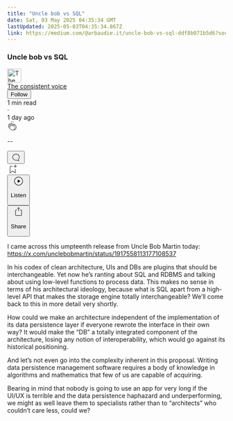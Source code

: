 ```yaml
---
title: "Uncle bob vs SQL"
date: Sat, 03 May 2025 04:35:34 GMT
lastUpdated: 2025-05-03T04:35:34.867Z
link: https://medium.com/@arbaudie.it/uncle-bob-vs-sql-ddf8b071b5d6?source=rss-c779d007e7fe------2
---
```


<article><div class="l"><div class="l"><span class="l"></span><section><div><div class="ft gj gk gl gm gn"></div><div class="go gp gq gr gs"><div class="ab ca"><div class="ch bg ga gb gc gd"><div><h1 class="pw-post-title gt gu gv be gw gx gy gz ha hb hc hd he hf hg hh hi hj hk hl hm hn ho hp hq hr hs ht hu hv bj" data-testid="storyTitle" id="d879">Uncle bob vs SQL</h1><div><div class="speechify-ignore ab co"><div class="speechify-ignore bg l"><div class="ab hw hx hy hz ia ib ic id ie if ig"><div class="ab q ig"><div class="ab ih"><div><div aria-hidden="false" class="bl"><a href="/@arbaudie.it?source=post_page---byline--ddf8b071b5d6---------------------------------------" rel="noopener follow"><div class="l ii ij bw ik il"><div class="l fk"><img alt="The consistent voice" class="l fc bw bx by cw" data-testid="authorPhoto" height="32" loading="lazy" src="https://miro.medium.com/v2/da:true/resize:fill:64:64/0*7vBG_L_kSIeOh095" width="32"/><div class="im bw l bx by ft n in fu"></div></div></div></a></div></div></div><span class="be b bf z bj"><div class="io ab q"><div class="ab q ip"><div class="ab q"><div><div aria-hidden="false" class="bl"><span class="be b bf z bj"><a class="af ag ah fg aj ak al am an ao ap aq ar iq" data-testid="authorName" href="/@arbaudie.it?source=post_page---byline--ddf8b071b5d6---------------------------------------" rel="noopener follow">The consistent voice</a></span></div></div></div><div class="ir bl"></div><div aria-hidden="false" class="bl"><div class="bl"><button class="is it iu ao ab ca q ap ew iv iw ix iy"><span class="be b bf z bj"><span class="l iz">Follow</span></span></button></div></div></div></div></span></div><div class="ab q ja"><span class="be b bf z dt"><div class="ab ae"><span data-testid="storyReadTime">1 min read</span><div aria-hidden="true" class="jb jc l"><span aria-hidden="true" class="l"><span class="be b bf z dt">·</span></span></div>1 day ago</div></span></div></div><div class="ab co jd je jf jg jh ji jj jk jl jm jn jo jp jq jr js"><div class="h k w fh fi q"><div class="ki l"><div class="ab q kj kk"><div class="pw-multi-vote-icon fk kl km kn ko"><span><a class="af ag ah fg aj ak al am an ao ap aq ar as at" data-testid="headerClapButton" href="/m/signin?actionUrl=https%3A%2F%2Fmedium.com%2F_%2Fvote%2Fp%2Fddf8b071b5d6&amp;operation=register&amp;redirect=https%3A%2F%2Fmedium.com%2F%40arbaudie.it%2Funcle-bob-vs-sql-ddf8b071b5d6&amp;user=The+consistent+voice&amp;userId=c779d007e7fe&amp;source=---header_actions--ddf8b071b5d6---------------------clap_footer------------------" rel="noopener follow"><div><div aria-hidden="false" class="bl"><div class="kp ao kq kr ks kt am ku kv kw ko"><svg aria-label="clap" height="24" viewbox="0 0 24 24" width="24" xmlns="http://www.w3.org/2000/svg"><path clip-rule="evenodd" d="M11.37.828 12 3.282l.63-2.454zM13.916 3.953l1.523-2.112-1.184-.39zM8.589 1.84l1.522 2.112-.337-2.501zM18.523 18.92c-.86.86-1.75 1.246-2.62 1.33a6 6 0 0 0 .407-.372c2.388-2.389 2.86-4.951 1.399-7.623l-.912-1.603-.79-1.672c-.26-.56-.194-.98.203-1.288a.7.7 0 0 1 .546-.132c.283.046.546.231.728.5l2.363 4.157c.976 1.624 1.141 4.237-1.324 6.702m-10.999-.438L3.37 14.328a.828.828 0 0 1 .585-1.408.83.83 0 0 1 .585.242l2.158 2.157a.365.365 0 0 0 .516-.516l-2.157-2.158-1.449-1.449a.826.826 0 0 1 1.167-1.17l3.438 3.44a.363.363 0 0 0 .516 0 .364.364 0 0 0 0-.516L5.293 9.513l-.97-.97a.826.826 0 0 1 0-1.166.84.84 0 0 1 1.167 0l.97.968 3.437 3.436a.36.36 0 0 0 .517 0 .366.366 0 0 0 0-.516L6.977 7.83a.82.82 0 0 1-.241-.584.82.82 0 0 1 .824-.826c.219 0 .43.087.584.242l5.787 5.787a.366.366 0 0 0 .587-.415l-1.117-2.363c-.26-.56-.194-.98.204-1.289a.7.7 0 0 1 .546-.132c.283.046.545.232.727.501l2.193 3.86c1.302 2.38.883 4.59-1.277 6.75-1.156 1.156-2.602 1.627-4.19 1.367-1.418-.236-2.866-1.033-4.079-2.246M10.75 5.971l2.12 2.12c-.41.502-.465 1.17-.128 1.89l.22.465-3.523-3.523a.8.8 0 0 1-.097-.368c0-.22.086-.428.241-.584a.847.847 0 0 1 1.167 0m7.355 1.705c-.31-.461-.746-.758-1.23-.837a1.44 1.44 0 0 0-1.11.275c-.312.24-.505.543-.59.881a1.74 1.74 0 0 0-.906-.465 1.47 1.47 0 0 0-.82.106l-2.182-2.182a1.56 1.56 0 0 0-2.2 0 1.54 1.54 0 0 0-.396.701 1.56 1.56 0 0 0-2.21-.01 1.55 1.55 0 0 0-.416.753c-.624-.624-1.649-.624-2.237-.037a1.557 1.557 0 0 0 0 2.2c-.239.1-.501.238-.715.453a1.56 1.56 0 0 0 0 2.2l.516.515a1.556 1.556 0 0 0-.753 2.615L7.01 19c1.32 1.319 2.909 2.189 4.475 2.449q.482.08.971.08c.85 0 1.653-.198 2.393-.579.231.033.46.054.686.054 1.266 0 2.457-.52 3.505-1.567 2.763-2.763 2.552-5.734 1.439-7.586z" fill-rule="evenodd"></path></svg></div></div></div></a></span></div><div class="pw-multi-vote-count l kx ky kz la lb lc ld"><p class="be b du z dt"><span class="le">--</span></p></div></div></div><div><div aria-hidden="false" class="bl"><button aria-label="responses" class="ao kp lf lg ab q fl lh li"><svg class="lj" height="24" viewbox="0 0 24 24" width="24" xmlns="http://www.w3.org/2000/svg"><path d="M18.006 16.803c1.533-1.456 2.234-3.325 2.234-5.321C20.24 7.357 16.709 4 12.191 4S4 7.357 4 11.482c0 4.126 3.674 7.482 8.191 7.482.817 0 1.622-.111 2.393-.327.231.2.48.391.744.559 1.06.693 2.203 1.044 3.399 1.044.224-.008.4-.112.486-.287a.49.49 0 0 0-.042-.518c-.495-.67-.845-1.364-1.04-2.057a4 4 0 0 1-.125-.598zm-3.122 1.055-.067-.223-.315.096a8 8 0 0 1-2.311.338c-4.023 0-7.292-2.955-7.292-6.587 0-3.633 3.269-6.588 7.292-6.588 4.014 0 7.112 2.958 7.112 6.593 0 1.794-.608 3.469-2.027 4.72l-.195.168v.255c0 .056 0 .151.016.295.025.231.081.478.154.733.154.558.398 1.117.722 1.659a5.3 5.3 0 0 1-2.165-.845c-.276-.176-.714-.383-.941-.59z"></path></svg></button></div></div></div><div class="ab q jt ju jv jw jx jy jz ka kb kc kd ke kf kg kh"><div class="lk k j i d"></div><div class="h k"><div><div aria-hidden="false" class="bl"><span><a class="af ag ah fg aj ak al am an ao ap aq ar as at" data-testid="headerBookmarkButton" href="/m/signin?actionUrl=https%3A%2F%2Fmedium.com%2F_%2Fbookmark%2Fp%2Fddf8b071b5d6&amp;operation=register&amp;redirect=https%3A%2F%2Fmedium.com%2F%40arbaudie.it%2Funcle-bob-vs-sql-ddf8b071b5d6&amp;source=---header_actions--ddf8b071b5d6---------------------bookmark_footer------------------" rel="noopener follow"><svg aria-label="Add to list bookmark button" class="dt ll" fill="none" height="25" viewbox="0 0 25 25" width="25" xmlns="http://www.w3.org/2000/svg"><path d="M18 2.5a.5.5 0 0 1 1 0V5h2.5a.5.5 0 0 1 0 1H19v2.5a.5.5 0 1 1-1 0V6h-2.5a.5.5 0 0 1 0-1H18zM7 7a1 1 0 0 1 1-1h3.5a.5.5 0 0 0 0-1H8a2 2 0 0 0-2 2v14a.5.5 0 0 0 .805.396L12.5 17l5.695 4.396A.5.5 0 0 0 19 21v-8.5a.5.5 0 0 0-1 0v7.485l-5.195-4.012a.5.5 0 0 0-.61 0L7 19.985z" fill="currentColor"></path></svg></a></span></div></div></div><div class="fc lm cm"><div class="l ae"><div class="ab ca"><div class="ln lo lp lq lr ls ch bg"><div class="ab"><div aria-hidden="false" class="bl"><div><div aria-hidden="false" class="bl"><button aria-label="Listen" class="af fl ah fg aj ak al lt an ao ap ew lu lv li lw lx ly lz ma s mb mc md me mf mg mh u mi mj mk" data-testid="audioPlayButton"><svg fill="none" height="24" viewbox="0 0 24 24" width="24" xmlns="http://www.w3.org/2000/svg"><path clip-rule="evenodd" d="M3 12a9 9 0 1 1 18 0 9 9 0 0 1-18 0m9-10C6.477 2 2 6.477 2 12s4.477 10 10 10 10-4.477 10-10S17.523 2 12 2m3.376 10.416-4.599 3.066a.5.5 0 0 1-.777-.416V8.934a.5.5 0 0 1 .777-.416l4.599 3.066a.5.5 0 0 1 0 .832" fill="currentColor" fill-rule="evenodd"></path></svg><div class="j i d"><p class="be b bf z dt">Listen</p></div></button></div></div></div></div></div></div></div></div><div aria-describedby="postFooterSocialMenu" aria-hidden="false" aria-labelledby="postFooterSocialMenu" class="bl"><div><div aria-hidden="false" class="bl"><button aria-controls="postFooterSocialMenu" aria-expanded="false" aria-label="Share Post" class="af fl ah fg aj ak al lt an ao ap ew lu lv li lw lx ly lz ma s mb mc md me mf mg mh u mi mj mk" data-testid="headerSocialShareButton"><svg fill="none" height="24" viewbox="0 0 24 24" width="24" xmlns="http://www.w3.org/2000/svg"><path clip-rule="evenodd" d="M15.218 4.931a.4.4 0 0 1-.118.132l.012.006a.45.45 0 0 1-.292.074.5.5 0 0 1-.3-.13l-2.02-2.02v7.07c0 .28-.23.5-.5.5s-.5-.22-.5-.5v-7.04l-2 2a.45.45 0 0 1-.57.04h-.02a.4.4 0 0 1-.16-.3.4.4 0 0 1 .1-.32l2.8-2.8a.5.5 0 0 1 .7 0l2.8 2.79a.42.42 0 0 1 .068.498m-.106.138.008.004v-.01zM16 7.063h1.5a2 2 0 0 1 2 2v10a2 2 0 0 1-2 2h-11c-1.1 0-2-.9-2-2v-10a2 2 0 0 1 2-2H8a.5.5 0 0 1 .35.15.5.5 0 0 1 .15.35.5.5 0 0 1-.15.35.5.5 0 0 1-.35.15H6.4c-.5 0-.9.4-.9.9v10.2a.9.9 0 0 0 .9.9h11.2c.5 0 .9-.4.9-.9v-10.2c0-.5-.4-.9-.9-.9H16a.5.5 0 0 1 0-1" fill="currentColor" fill-rule="evenodd"></path></svg><div class="j i d"><p class="be b bf z dt">Share</p></div></button></div></div></div></div></div></div></div></div></div><p class="pw-post-body-paragraph ml mm gv mn b mo mp mq mr ms mt mu mv mw mx my mz na nb nc nd ne nf ng nh ni go bj" id="b062">I came across this umpteenth release from Uncle Bob Martin today: <a class="af nj" href="https://x.com/unclebobmartin/status/1917558113177108537" rel="noopener ugc nofollow" target="_blank">https://x.com/unclebobmartin/status/1917558113177108537</a></p><p class="pw-post-body-paragraph ml mm gv mn b mo mp mq mr ms mt mu mv mw mx my mz na nb nc nd ne nf ng nh ni go bj" id="456b">In his codex of clean architecture, UIs and DBs are plugins that should be interchangeable. Yet now he’s ranting about SQL and RDBMS and talking about using low-level functions to process data. This makes no sense in terms of his architectural ideology, because what is SQL apart from a high-level API that makes the storage engine totally interchangeable? We’ll come back to this in more detail very shortly.</p><p class="pw-post-body-paragraph ml mm gv mn b mo mp mq mr ms mt mu mv mw mx my mz na nb nc nd ne nf ng nh ni go bj" id="1622">How could we make an architecture independent of the implementation of its data persistence layer if everyone rewrote the interface in their own way? It would make the “DB” a totally integrated component of the architecture, losing any notion of interoperability, which would go against its historical positioning.</p><p class="pw-post-body-paragraph ml mm gv mn b mo mp mq mr ms mt mu mv mw mx my mz na nb nc nd ne nf ng nh ni go bj" id="43a1">And let’s not even go into the complexity inherent in this proposal. Writing data persistence management software requires a body of knowledge in algorithms and mathematics that few of us are capable of acquiring.</p><p class="pw-post-body-paragraph ml mm gv mn b mo mp mq mr ms mt mu mv mw mx my mz na nb nc nd ne nf ng nh ni go bj" id="3347">Bearing in mind that nobody is going to use an app for very long if the UI/UX is terrible and the data persistence haphazard and underperforming, we might as well leave them to specialists rather than to “architects” who couldn’t care less, could we?</p></div></div></div></div></section></div></div></article>
